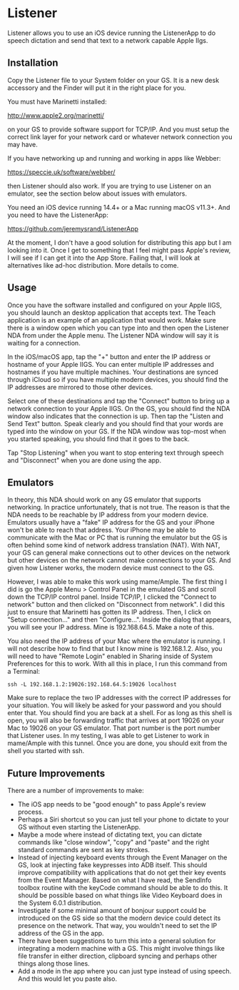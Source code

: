#  Listener

Listener allows you to use an iOS device running the ListenerApp to do speech dictation and send that text to a network capable Apple IIgs.

## Installation

Copy the Listener file to your System folder on your GS.  It is a new desk accessory and the Finder will put it in the right place for you.

You must have Marinetti installed:

http://www.apple2.org/marinetti/

on your GS to provide software support for TCP/IP.  And you must setup the correct link layer for your network card or whatever network connection you may have.

If you have networking up and running and working in apps like Webber:

https://speccie.uk/software/webber/

then Listener should also work.  If you are trying to use Listener on an emulator, see the section below about issues with emulators.

You need an iOS device running 14.4+ or a Mac running macOS v11.3+.  And you need to have the ListenerApp:

https://github.com/jeremysrand/ListenerApp

At the moment, I don't have a good solution for distributing this app but I am looking into it.  Once I get to something that I feel might pass Apple's review, I will see if I can get it into the App Store.  Failing that, I will look at alternatives like ad-hoc distribution.  More details to come.

## Usage

Once you have the software installed and configured on your Apple IIGS, you should launch an desktop application that accepts text.  The Teach application is an example of an application that would work.  Make sure there is a window open which you can type into and then open the Listener NDA from under the Apple menu.  The Listener NDA window will say it is waiting for a connection.

In the iOS/macOS app, tap the "+" button and enter the IP address or hostname of your Apple IIGS.  You can enter multiple IP addresses and hostnames if you have multiple machines.  Your destinations are synced through iCloud so if you have multiple modern devices, you should find the IP addresses are mirrored to those other devices.

Select one of these destinations and tap the "Connect" button to bring up a network connection to your Apple IIGS.  On the GS, you should find the NDA window also indicates that the connection is up.  Then tap the "Listen and Send Text" button.  Speak clearly and you should find that your words are typed into the window on your GS.  If the NDA window was top-most when you started speaking, you should find that it goes to the back.

Tap "Stop Listening" when you want to stop entering text through speech and "Disconnect" when you are done using the app.

## Emulators

In theory, this NDA should work on any GS emulator that supports networking.  In practice unfortunately, that is not true.  The reason is that the NDA needs to be reachable by IP address from your modern device.  Emulators usually have a "fake" IP address for the GS and your iPhone won't be able to reach that address.  Your iPhone may be able to communicate with the Mac or PC that is running the emulator but the GS is often behind some kind of network address translation (NAT).  With NAT, your GS can general make connections out to other devices on the network but other devices on the network cannot make connections to your GS.  And given how Listener works, the modern device must connect to the GS.

However, I was able to make this work using mame/Ample.  The first thing I did is go the Apple Menu > Control Panel in the emulated GS and scroll down the TCP/IP control panel.  Inside TCP/IP, I clicked the "Connect to network" button and then clicked on "Disconnect from network".  I did this just to ensure that Marinetti has gotten its IP address.  Then, I click on "Setup connection..." and then "Configure...".  Inside the dialog that appears, you will see your IP address.  Mine is 192.168.64.5.  Make a note of this.

You also need the IP address of your Mac where the emulator is running.  I will not describe how to find that but I know mine is 192.168.1.2.  Also, you will need to have "Remote Login" enabled in Sharing inside of System Preferences for this to work.  With all this in place, I run this command from a Terminal:

```
ssh -L 192.168.1.2:19026:192.168.64.5:19026 localhost
```

Make sure to replace the two IP addresses with the correct IP addresses for your situation.  You will likely be asked for your password and you should enter that.  You should find you are back at a shell.  For as long as this shell is open, you will also be forwarding traffic that arrives at port 19026 on your Mac to 19026 on your GS emulator.  That port number is the port number that Listener uses.  In my testing, I was able to get Listener to work in mame/Ample with this tunnel.  Once you are done, you should exit from the shell you started with ssh.

## Future Improvements

There are a number of improvements to make:

* The iOS app needs to be "good enough" to pass Apple's review process.
* Perhaps a Siri shortcut so you can just tell your phone to dictate to your GS without even starting the ListenerApp.
* Maybe a mode where instead of dictating text, you can dictate commands like "close window", "copy" and "paste" and the right standard commands are sent as key strokes.
* Instead of injecting keyboard events through the Event Manager on the GS, look at injecting fake keypresses into ADB itself.  This should improve compatibility with applications that do not get their key events from the Event Manager.  Based on what I have read, the SendInfo toolbox routine with the keyCode command should be able to do this.  It should be possible based on what things like Video Keyboard does in the System 6.0.1 distribution.
* Investigate if some minimal amount of bonjour support could be introduced on the GS side so that the modern device could detect its presence on the network.  That way, you wouldn't need to set the IP address of the GS in the app.
* There have been suggestions to turn this into a general solution for integrating a modern machine with a GS.  This might involve things like file transfer in either direction, clipboard syncing and perhaps other things along those lines.
* Add a mode in the app where you can just type instead of using speech.  And this would let you paste also.
